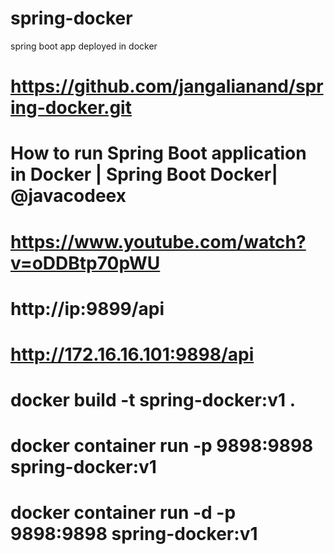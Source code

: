 # spring-docker
spring boot app deployed in docker

# https://github.com/jangalianand/spring-docker.git
# How to run Spring Boot application in Docker | Spring Boot Docker| ​⁠‪@javacodeex‬
# https://www.youtube.com/watch?v=oDDBtp70pWU

# http://ip:9899/api
# http://172.16.16.101:9898/api

# docker build -t spring-docker:v1 .
# docker container run -p 9898:9898 spring-docker:v1
# docker container run -d -p 9898:9898 spring-docker:v1
